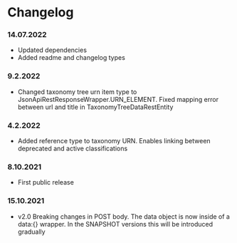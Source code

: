 Changelog
===

### 14.07.2022
- Updated dependencies
- Added readme and changelog types

### 9.2.2022
- Changed taxonomy tree urn item type to JsonApiRestResponseWrapper.URN_ELEMENT. Fixed mapping error between url and title in TaxonomyTreeDataRestEntity

### 4.2.2022
- Added reference type to taxonomy URN. Enables linking between deprecated and active classifications

### 8.10.2021
- First public release

### 15.10.2021
- v2.0 Breaking changes in POST body. The data object is now inside of a data:{} wrapper. In the SNAPSHOT versions this will be introduced gradually